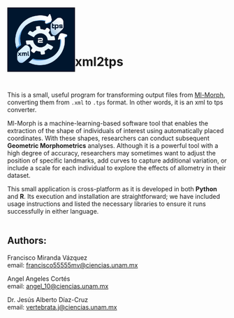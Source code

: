 <br> <img src="images\xml2tps-logo.png" align="left" width="155">
<br><br><br><br>

# **xml2tps**

<br>

This is a small, useful program for transforming output files from [Ml-Morph](https://github.com/agporto/ml-morph), converting them from `.xml` to `.tps` format. In other words, it is an xml to tps converter.

Ml-Morph is a machine-learning-based software tool that enables the extraction of the shape of individuals of interest using automatically placed coordinates. With these shapes, researchers can conduct subsequent **Geometric Morphometrics** analyses. Although it is a powerful tool with a high degree of accuracy, researchers may sometimes want to adjust the position of specific landmarks, add curves to capture additional variation, or include a scale for each individual to explore the effects of allometry in their dataset.

This small application is cross-platform as it is developed in both **Python** and **R**. Its execution and installation are straightforward; we have included usage instructions and listed the necessary libraries to ensure it runs successfully in either language. <br><br>

## **Authors**:  
Francisco Miranda Vázquez  
email: <francisco55555mv@ciencias.unam.mx>

Angel Angeles Cortés  
email: <angel_10@ciencias.unam.mx>

Dr. Jesús Alberto Díaz-Cruz  
email: <vertebrata.j@ciencias.unam.mx>